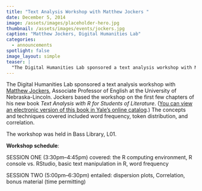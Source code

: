 ```yaml
---
title: "Text Analysis Workshop with Matthew Jockers "
date: December 5, 2014
image: /assets/images/placeholder-hero.jpg
thumbnail: /assets/images/events/jockers.jpg
caption: "Matthew Jockers, Digital Humanities Lab"
categories: 
  - announcements
spotlight: false 
image_layout: simple
teaser: |
  "The Digital Humanities Lab sponsored a text analysis workshop with Matthew Jockers, Associate Professor of English at the University of Nebraska-Lincoln. Jockers based the workshop on the first few..."
---
```


The Digital Humanities Lab sponsored a text analysis workshop with <a href="http://www.matthewjockers.net/" target="_blank">Matthew Jockers</a>, Associate Professor of English at the University of Nebraska-Lincoln. Jockers based the workshop on the first few chapters of his new book <em>Text Analysis with R for Students of Literature</em>. (<a href="http://hdl.handle.net/10079/bibid/12161582" target="_blank">You can view an electronic version of this book in Yale’s online catalog</a>.) The concepts and techniques covered included word frequency, token distribution, and correlation.

The workshop was held in Bass Library, L01.

<b>Workshop schedule</b>:

SESSION ONE (3:30pm–4:45pm) covered: the R computing environment, R console vs. RStudio, basic text manipulation in R, word frequency

SESSION TWO (5:00pm–6:30pm) entailed: dispersion plots, Correlation, bonus material (time permitting)